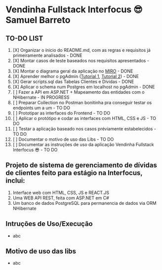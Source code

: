# Vendinha Fullstack Interfocus 😎 Samuel Barreto

## **TO-DO LIST**

1. [X] Organizar o ínicio do README.md, com as regras e requisitos já primeiramente analisados - DONE
2. [X] Montar casos de teste baseados nos requisitos apresentados - DONE
3. [X] Montar o diagrama geral da aplicação no [MIRO](https://miro.com/pt/mapeamento-processos/) - DONE
4. [X] Aprender melhor o pgAdmin ([Tutorial 1](https://www.youtube.com/watch?v=WFT5MaZN6g4&ab_channel=DatabaseStar), [Tutorial 2](https://www.youtube.com/watch?v=o23LBJ-9jsU&ab_channel=AlimonPito)) - DONE
5. [X] Gerar scripts.sql das Tabelas Clientes e Dívidas - DONE
6. [X] Aplicar o schema num Postgres em localhost no pgAdmin - DONE
7. [ ] Fazer a API em ASP.NET + Mapeamento das entidades com o NHibernate - IN PROGRESS
8. [ ] Preparar Collection no Postman bonitinha pra conseguir testar os endpoints um a um - TO DO
9. [ ] Prototipar as interfaces do Frontend - TO DO
1. [ ] Aplicar o protótipo e codar as interfaces com HTML, CSS e JS - TO DO
1. [ ] Testar a aplicação baseado nos casos préviamente estabelecidos - TO DO
1. [ ] Documentar o motivo de uso das Libs - TO DO
1. [ ] Documentar as instruções de uso da aplicação Vendinha Fullstack Interfocus 😎 - TO DO

## Projeto de sistema de gerenciamento de dívidas de clientes feito para estágio na Interfocus, inclui:

1. Interface web com HTML, CSS, JS e REACT.JS
2. Uma WEB API REST, feita com ASP.NET em C#
3. Um banco de dados PostgreSQL para permanencia de dados via ORM NHibernate

## Intruções de Uso/Execução

* abc

## Motivo de uso das libs

* abc
